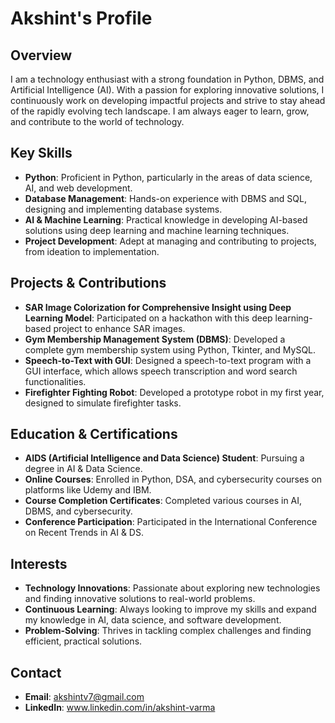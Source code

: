 # Akshint's Profile

## Overview
I am a technology enthusiast with a strong foundation in Python, DBMS, and Artificial Intelligence (AI). With a passion for exploring innovative solutions, I continuously work on developing impactful projects and strive to stay ahead of the rapidly evolving tech landscape. I am always eager to learn, grow, and contribute to the world of technology.

## Key Skills
- **Python**: Proficient in Python, particularly in the areas of data science, AI, and web development.
- **Database Management**: Hands-on experience with DBMS and SQL, designing and implementing database systems.
- **AI & Machine Learning**: Practical knowledge in developing AI-based solutions using deep learning and machine learning techniques.
- **Project Development**: Adept at managing and contributing to projects, from ideation to implementation.

## Projects & Contributions
- **SAR Image Colorization for Comprehensive Insight using Deep Learning Model**: Participated on a hackathon with this deep learning-based project to enhance SAR images.
- **Gym Membership Management System (DBMS)**: Developed a complete gym membership system using Python, Tkinter, and MySQL.
- **Speech-to-Text with GUI**: Designed a speech-to-text program with a GUI interface, which allows speech transcription and word search functionalities.
- **Firefighter Fighting Robot**: Developed a prototype robot in my first year, designed to simulate firefighter tasks.

## Education & Certifications
- **AIDS (Artificial Intelligence and Data Science) Student**: Pursuing a degree in AI & Data Science.
- **Online Courses**: Enrolled in Python, DSA, and cybersecurity courses on platforms like Udemy and IBM.
- **Course Completion Certificates**: Completed various courses in AI, DBMS, and cybersecurity.
- **Conference Participation**: Participated in the International Conference on Recent Trends in AI & DS.

## Interests
- **Technology Innovations**: Passionate about exploring new technologies and finding innovative solutions to real-world problems.
- **Continuous Learning**: Always looking to improve my skills and expand my knowledge in AI, data science, and software development.
- **Problem-Solving**: Thrives in tackling complex challenges and finding efficient, practical solutions.

## Contact
- **Email**: akshintv7@gmail.com
- **LinkedIn**: www.linkedin.com/in/akshint-varma

